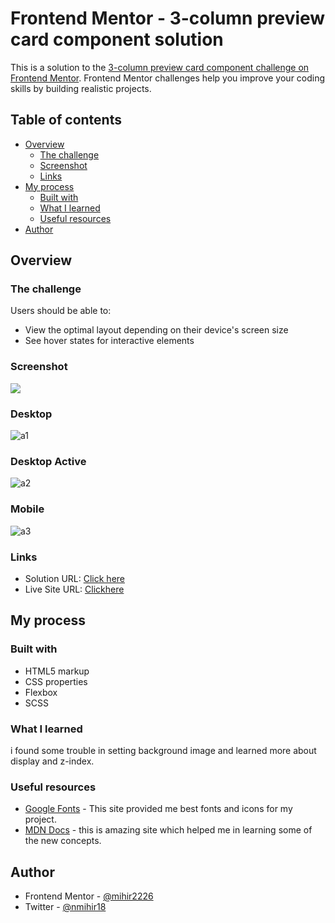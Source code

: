 # Frontend Mentor - 3-column preview card component solution

This is a solution to the [3-column preview card component challenge on Frontend Mentor](https://www.frontendmentor.io/challenges/3column-preview-card-component-pH92eAR2-). Frontend Mentor challenges help you improve your coding skills by building realistic projects. 

## Table of contents

- [Overview](#overview)
  - [The challenge](#the-challenge)
  - [Screenshot](#screenshot)
  - [Links](#links)
- [My process](#my-process)
  - [Built with](#built-with)
  - [What I learned](#what-i-learned)
  - [Useful resources](#useful-resources)
- [Author](#author)

## Overview

### The challenge

Users should be able to:

- View the optimal layout depending on their device's screen size
- See hover states for interactive elements

### Screenshot

![](./screenshot.jpg)

### Desktop
![a1](https://user-images.githubusercontent.com/99991521/183156483-f58abe69-cb5e-4dea-a7cf-36344c37095e.PNG)
### Desktop Active
![a2](https://user-images.githubusercontent.com/99991521/183156538-37686ef8-0241-427c-addb-4a7f8a5c2a5f.png)
### Mobile
![a3](https://user-images.githubusercontent.com/99991521/183156568-16420ba8-9234-4d38-a171-e9b6bba8a00b.PNG)

### Links

- Solution URL: [Click here](https://github.com/mihir2226/3-column-preview-card-component)
- Live Site URL: [Clickhere](https://mihir2226.github.io/3-column-preview-card-component/)

## My process

### Built with

- HTML5 markup
- CSS properties
- Flexbox
- SCSS

### What I learned

i found some trouble in setting background image and learned more about display and z-index.

### Useful resources

- [Google Fonts](https://fonts.google.com) - This site provided me best fonts and icons for my project.
- [MDN Docs](https://developer.mozilla.org/en-US/) - this is amazing site which helped me in learning  some of the new concepts.

## Author

- Frontend Mentor - [@mihir2226](https://www.frontendmentor.io/profile/@mihir2226)
- Twitter - [@nmihir18](https://www.twitter.com/nmihir18)
